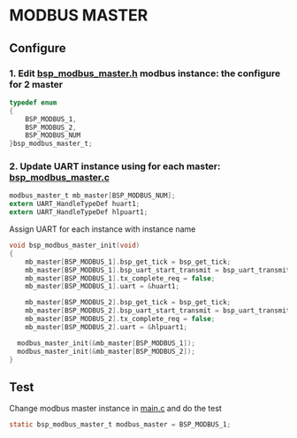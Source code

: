 # MODBUS MASTER

## Configure

### 1. Edit [bsp_modbus_master.h](Core/Inc/bsp_modbus_master.h) modbus instance: the configure for 2 master

```c
typedef enum
{
	BSP_MODBUS_1,
	BSP_MODBUS_2,
	BSP_MODBUS_NUM
}bsp_modbus_master_t;
```

### 2. Update UART instance using for each master: [bsp_modbus_master.c](Core/Src/bsp_modbus_master.c)

```c
modbus_master_t mb_master[BSP_MODBUS_NUM];
extern UART_HandleTypeDef huart1;
extern UART_HandleTypeDef hlpuart1;
```

Assign UART for each instance with instance name
```c
void bsp_modbus_master_init(void)
{
	mb_master[BSP_MODBUS_1].bsp_get_tick = bsp_get_tick;
	mb_master[BSP_MODBUS_1].bsp_uart_start_transmit = bsp_uart_transmit;
	mb_master[BSP_MODBUS_1].tx_complete_req = false;
	mb_master[BSP_MODBUS_1].uart = &huart1;

	mb_master[BSP_MODBUS_2].bsp_get_tick = bsp_get_tick;
	mb_master[BSP_MODBUS_2].bsp_uart_start_transmit = bsp_uart_transmit;
	mb_master[BSP_MODBUS_2].tx_complete_req = false;
	mb_master[BSP_MODBUS_2].uart = &hlpuart1;

  modbus_master_init(&mb_master[BSP_MODBUS_1]);
  modbus_master_init(&mb_master[BSP_MODBUS_2]);
}
```
## Test

Change modbus master instance in [main.c](Core/Src/main.c) and do the test 


```c
static bsp_modbus_master_t modbus_master = BSP_MODBUS_1;
```